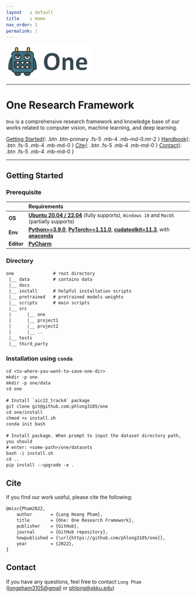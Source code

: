 ```yaml
---
layout   : default
title    : Home
nav_order: 1
permalink: /
---
```


![One](docs/data/one.png)

---

# One Research Framework

`One` is a comprehensive research framework and knowledge base of our works 
related to computer vision, machine learning, and deep learning.

[Getting Started](#getting-started){: .btn .btn-primary .fs-5 .mb-4 .mb-md-0.mr-2 } 
[Handbook](https://phlong3105.github.io/one/handbook){: .btn .fs-5 .mb-4 .mb-md-0 } 
[Cite](#cite){: .btn .fs-5 .mb-4 .mb-md-0 } 
[Contact](#contact){: .btn .fs-5 .mb-4 .mb-md-0 } 

---

## Getting Started

### Prerequisite

|            | Requirements                                                                                                                                                                                                                                         |
|:-----------|:-----------------------------------------------------------------------------------------------------------------------------------------------------------------------------------------------------------------------------------------------------|
| **OS**     | [**Ubuntu 20.04 / 22.04**](https://ubuntu.com/download/desktop) (fully supports), `Windows 10` and `MacOS` (partially supports)                                                                                                                      |
| **Env**    | [**Python>=3.9.0**](https://www.python.org/), [**PyTorch>=1.11.0**](https://pytorch.org/get-started/locally/), [**cudatoolkit=11.3**](https://pytorch.org/get-started/locally/), with [**anaconda**](https://www.anaconda.com/products/distribution) |	
| **Editor** | [**PyCharm**](https://www.jetbrains.com/pycharm/download)                                                                                                                                                                                            |

### Directory

```text
one               # root directory
 |__ data         # contains data
 |__ docs
 |__ install      # helpful installation scripts       
 |__ pretrained   # pretrained models weights
 |__ scripts      # main scripts
 |__ src
 |      |__ one
 |      |__ project1
 |      |__ project2
 |      |__ ..
 |__ tests
 |__ third_party
```

### Installation using `conda`

```shell
cd <to-where-you-want-to-save-one-dir>
mkdir -p one
mkdir -p one/data
cd one

# Install `aic22_track4` package
git clone git@github.com:phlong3105/one
cd one/install
chmod +x install.sh
conda init bash

# Install package. When prompt to input the dataset directory path, you should 
# enter: <some-path>/one/datasets
bash -i install.sh
cd ..
pip install --upgrade -e .
```

## Cite

If you find our work useful, please cite the following:

```text
@misc{Pham2022,  
    author       = {Long Hoang Pham},  
    title        = {One: One Research Framework},  
    publisher    = {GitHub},
    journal      = {GitHub repository},
    howpublished = {\url{https://github.com/phlong3105/one}},
    year         = {2022},
}
```

## Contact

If you have any questions, feel free to contact `Long Pham` 
([longpham3105@gmail](longpham3105@gmail) or [phlong@skku.edu](phlong@skku.edu))
